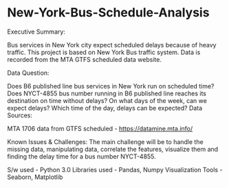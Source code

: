# New-York-Bus-Schedule-Analysis

Executive Summary:

Bus services in New York city expect scheduled delays because of heavy traffic. This project is based on New York Bus traffic system. Data is recorded from the MTA GTFS scheduled data website.

Data Question:

Does B6 published line bus services in New York run on scheduled time?
Does NYCT-4855 bus number running in B6 published line reaches its destination on time without delays?
On what days of the week, can we expect delays?
Which time of the day, delays can be expected?
Data Sources:

MTA 1706 data from GTFS scheduled - https://datamine.mta.info/

Known Issues & Challenges: The main challenge will be to handle the missing data, manipulating data, correlate the features, visualize them and finding the delay time for a bus number NYCT-4855.

S/w used - Python 3.0 
Libraries used - Pandas, Numpy 
Visualization Tools - Seaborn, Matplotlib

